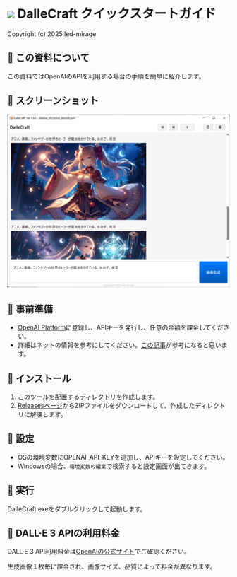 # <img src="assets/app.ico" width="48"> DalleCraft クイックスタートガイド

Copyright (c) 2025 led-mirage

## 💎 この資料について

この資料ではOpenAIのAPIを利用する場合の手順を簡単に紹介します。

## 💎 スクリーンショット

<img src="doc/screenshot_1.0.0.png" width="600">

<div class="page"/>

## 💎 事前準備

- [OpenAI Platform](https://platform.openai.com/docs/overview)に登録し、APIキーを発行し、任意の金額を課金してください。
- 詳細はネットの情報を参考にしてください。[この記事](https://note.com/yon4987/n/n5d2f0bd3356c)が参考になると思います。

## 💎 インストール

1. このツールを配置するディレクトリを作成します。
2. [Releasesページ](https://github.com/led-mirage/DalleCraft/releases)からZIPファイルをダウンロードして、作成したディレクトリに解凍します。

## 💎 設定

- OSの環境変数にOPENAI_API_KEYを追加し、APIキーを設定してください。
- Windowsの場合、`環境変数の編集`で検索すると設定画面が出てきます。

## 💎 実行

DalleCraft.exeをダブルクリックして起動します。

## 💎 DALL·E 3 APIの利用料金

DALL·E 3 API利用料金は[OpenAIの公式サイト](https://platform.openai.com/docs/pricing#image-generation)でご確認ください。

生成画像１枚毎に課金され、画像サイズ、品質によって料金が異なります。
